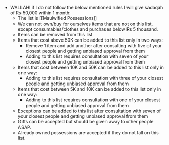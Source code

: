 - WALLAHI if I do not follow the below mentioned rules I will give sadaqah of Rs 50,000 within 1 month:
	- The list is [[Maulwified Possessions]]
	- We can not own/buy for ourselves items that are not on this list, except consumables/clothes and purchases below Rs 5 thousand.
	- Items can be removed from this list
	- Items that cost above 50K can be added to this list only in two ways:
	    - Remove 1 item and add another after consulting with five of your closest people and getting unbiased approval from them
	    - Adding to this list requires consultation with seven of your closest people and getting unbiased approval from them
	- Items that cost between 10K and 50K can be added to this list only in one way:
	    - Adding to this list requires consultation with three of your closest people and getting unbiased approval from them
	- Items that cost between 5K and 10K can be added to this list only in one way:
	    - Adding to this list requires consultation with one of your closest people and getting unbiased approval from them
	- Exceptions can be added to this list after consultation with seven of your closest people and getting unbiased approval from them
	- Gifts can be accepted but should be given away to other people ASAP.
	- Already owned possessions are accepted if they do not fall on this list.